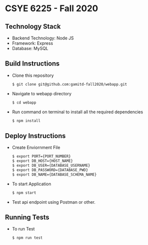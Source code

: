 # CSYE 6225 - Fall 2020

## Technology Stack
* Backend Technology: Node JS
* Framework: Express
* Database: MySQL

## Build Instructions
* Clone this repository 

    ```sh
    $ git clone git@github.com:gamitd-fall2020/webapp.git
    ```

* Navigate to webapp directory

    ```sh
    $ cd webapp
    ```

* Run command on terminal to install all the required dependencies

    ```sh
    $ npm install 
    ```

## Deploy Instructions

* Create Enviornment File

    ```sh
    $ export PORT={PORT_NUMBER}
    $ export DB_HOST={HOST_NAME}
    $ export DB_USER={DATABASE_USERNAME}
    $ export DB_PASSWORD={DATABASE_PWD}
    $ export DB_NAME={DATABASE_SCHEMA_NAME}
    ```

* To start Application

    ```sh
    $ npm start
    ```
    
* Test api endpoint using Postman or other.

## Running Tests
* To run Test 

    ```sh
    $ npm run test
    ```
